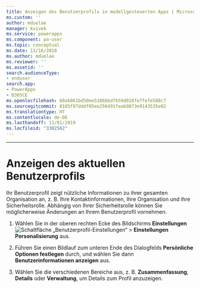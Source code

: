 ```yaml
---
title: Anzeigen des Benutzerprofils in modellgesteuerten Apps | Microsoft-Dokumentation
ms.custom: ''
author: mduelae
manager: kvivek
ms.service: powerapps
ms.component: pa-user
ms.topic: conceptual
ms.date: 11/16/2018
ms.author: mduelae
ms.reviewer: ''
ms.assetid: ''
search.audienceType:
- enduser
search.app:
- PowerApps
- D365CE
ms.openlocfilehash: 60ab861bd50ee5106bbdfb59d016fe7fefe588c7
ms.sourcegitcommit: 8185f87dddf05ee256491feab9873e9143535e02
ms.translationtype: HT
ms.contentlocale: de-DE
ms.lasthandoff: 11/01/2019
ms.locfileid: "3302562"
---
```

---
# <a name="view-your-user-profile"></a>Anzeigen des aktuellen Benutzerprofils  


Ihr Benutzerprofil zeigt nützliche Informationen zu ihrer gesamten Organisation an, z. B. Ihre Kontaktinformationen, Ihre Organisation und ihre Sicherheitsrolle. Abhängig von Ihrer Sicherheitsrolle können Sie möglicherweise Änderungen an Ihrem Benutzerprofil vornehmen.  
  
1. Wählen Sie in der oberen rechten Ecke des Bildschirms **Einstellungen** ![Schaltfläche „Benutzerprofil-Einstellungen“](media/user-profile-settings-button.gif) > **Einstellungen Personalisierung** aus.  
 
2. Führen Sie einen Bildlauf zum unteren Ende des Dialogfelds **Persönliche Optionen festlegen** durch, und wählen Sie dann **Benutzerinformationen anzeigen** aus.  
  
3. Wählen Sie die verschiedenen Bereiche aus, z. B. **Zusammenfassung**, **Details** oder **Verwaltung**, um Details zum Profil anzuzeigen. 
  
